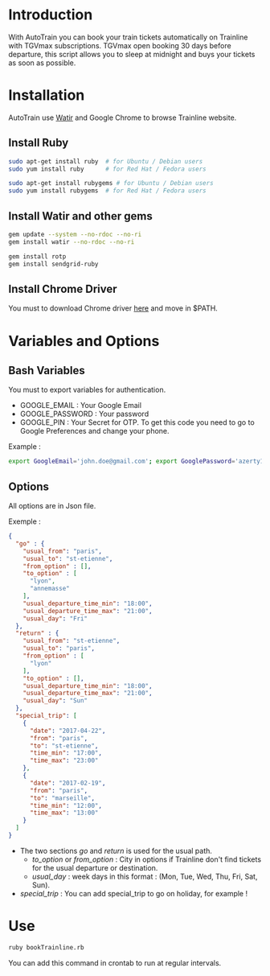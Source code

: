 # Introduction

With AutoTrain you can book your train tickets automatically on Trainline with TGVmax subscriptions.
TGVmax open booking 30 days before departure, this script allows you to sleep at midnight and buys your tickets as soon as possible.

# Installation

AutoTrain use [Watir](https://watir.com) and Google Chrome to browse Trainline website.

## Install Ruby

```bash
sudo apt-get install ruby  # for Ubuntu / Debian users
sudo yum install ruby      # for Red Hat / Fedora users

sudo apt-get install rubygems # for Ubuntu / Debian users
sudo yum install rubygems  # for Red Hat / Fedora users
```

## Install Watir and other gems

```bash
gem update --system --no-rdoc --no-ri
gem install watir --no-rdoc --no-ri

gem install rotp
gem install sendgrid-ruby
```

## Install Chrome Driver

You must to download Chrome driver [here](https://sites.google.com/a/chromium.org/chromedriver/downloads) and move in $PATH.

# Variables and Options

## Bash Variables

You must to export variables for authentication.  

* GOOGLE_EMAIL : Your Google Email
* GOOGLE_PASSWORD : Your password
* GOOGLE_PIN : Your Secret for OTP. To get this code you need to go to Google Preferences and change your phone.

Example :
```bash
export GoogleEmail='john.doe@gmail.com'; export GooglePassword='azerty123'; export GooglePin='9ea6lowvm7m57ltuwldrwqjkldjauhjz'
```

## Options

All options are in Json file.  

Exemple :
```json
{
  "go" : {
    "usual_from": "paris",
    "usual_to": "st-etienne",
    "from_option" : [],
    "to_option" : [
      "lyon",
      "annemasse"
    ],
    "usual_departure_time_min": "18:00",
    "usual_departure_time_max": "21:00",
    "usual_day": "Fri"
  },
  "return" : {
    "usual_from": "st-etienne",
    "usual_to": "paris",
    "from_option" : [
      "lyon"
    ],
    "to_option" : [],
    "usual_departure_time_min": "18:00",
    "usual_departure_time_max": "21:00",
    "usual_day": "Sun"
  },
  "special_trip": [
    {
      "date": "2017-04-22",
      "from": "paris",
      "to": "st-etienne",
      "time_min": "17:00",
      "time_max": "23:00"
    },
    {
      "date": "2017-02-19",
      "from": "paris",
      "to": "marseille",
      "time_min": "12:00",
      "time_max": "13:00"
    }
  ]
}
```

* The two sections *go* and *return* is used for the usual path.
  * *to_option* or *from_option* : City in options if Trainline don't find tickets for the usual departure or destination.
  * *usual_day* : week days in this format : (Mon, Tue, Wed, Thu, Fri, Sat, Sun).
* *special_trip* : You can add special_trip to go on holiday, for example !

# Use

```bash
ruby bookTrainline.rb
```

You can add this command in crontab to run at regular intervals.
